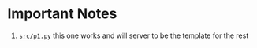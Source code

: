 # Important Notes 

1. [`src/p1.py`](./src/p1.py) this one works and will server to be the template for the rest